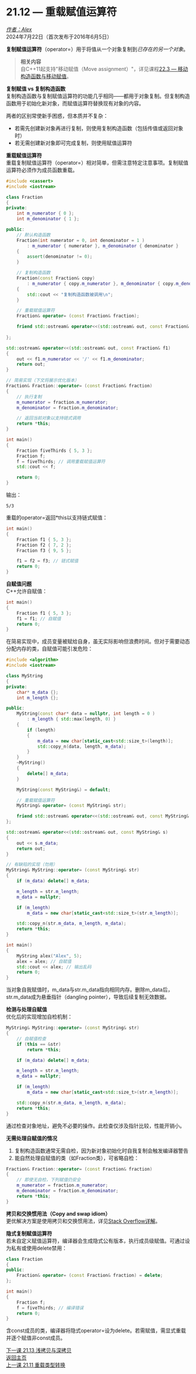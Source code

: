 21.12 — 重载赋值运算符  
============================================

[*作者：Alex*](https://www.learncpp.com/author/Alex/ "查看 Alex 的所有文章")  
2024年7月22日（首次发布于2016年6月5日）  

**复制赋值运算符**（operator=）用于将值从一个对象复制到*已存在的另一个对象*。  

> **相关内容**  
> 自C++11起支持"移动赋值（Move assignment）"，详见课程[22.3 — 移动构造函数与移动赋值](Chapter-22/lesson22.3-move-constructors-and-move-assignment.md)。  

**复制赋值 vs 复制构造函数**  
复制构造函数与复制赋值运算符的功能几乎相同——都用于对象复制。但复制构造函数用于初始化新对象，而赋值运算符替换现有对象的内容。  

两者的区别常使新手困惑，但本质并不复杂：  
* 若需先创建新对象再进行复制，则使用复制构造函数（包括传值或返回对象时）  
* 若无需创建新对象即可完成复制，则使用赋值运算符  

**重载赋值运算符**  
重载复制赋值运算符（operator=）相对简单，但需注意特定注意事项。复制赋值运算符必须作为成员函数重载。  

```cpp
#include <cassert>
#include <iostream>

class Fraction
{
private:
	int m_numerator { 0 };
	int m_denominator { 1 };

public:
	// 默认构造函数
	Fraction(int numerator = 0, int denominator = 1 )
		: m_numerator { numerator }, m_denominator { denominator }
	{
		assert(denominator != 0);
	}

	// 复制构造函数
	Fraction(const Fraction& copy)
		: m_numerator { copy.m_numerator }, m_denominator { copy.m_denominator }
	{
		std::cout << "复制构造函数被调用\n";
	}

	// 重载赋值运算符
	Fraction& operator= (const Fraction& fraction);

	friend std::ostream& operator<<(std::ostream& out, const Fraction& f1);
        
};

std::ostream& operator<<(std::ostream& out, const Fraction& f1)
{
	out << f1.m_numerator << '/' << f1.m_denominator;
	return out;
}

// 简易实现（下文将展示优化版本）
Fraction& Fraction::operator= (const Fraction& fraction)
{
    // 执行复制
    m_numerator = fraction.m_numerator;
    m_denominator = fraction.m_denominator;

    // 返回当前对象以支持链式调用
    return *this;
}

int main()
{
    Fraction fiveThirds { 5, 3 };
    Fraction f;
    f = fiveThirds; // 调用重载赋值运算符
    std::cout << f;

    return 0;
}
```  
输出：  
```
5/3
```  

重载的operator=返回\*this以支持链式赋值：  
```cpp
int main()
{
    Fraction f1 { 5, 3 };
    Fraction f2 { 7, 2 };
    Fraction f3 { 9, 5 };

    f1 = f2 = f3; // 链式赋值
    return 0;
}
```  

**自赋值问题**  
C++允许自赋值：  
```cpp
int main()
{
    Fraction f1 { 5, 3 };
    f1 = f1; // 自赋值
    return 0;
}
```  
在简易实现中，成员变量被赋给自身，虽无实际影响但浪费时间。但对于需要动态分配内存的类，自赋值可能引发危险：  

```cpp
#include <algorithm> 
#include <iostream>

class MyString
{
private:
	char* m_data {};
	int m_length {};

public:
	MyString(const char* data = nullptr, int length = 0 )
		: m_length { std::max(length, 0) }
	{
		if (length)
		{
			m_data = new char[static_cast<std::size_t>(length)];
			std::copy_n(data, length, m_data);
		}
	}
	~MyString()
	{
		delete[] m_data;
	}

	MyString(const MyString&) = default;

	// 重载赋值运算符
	MyString& operator= (const MyString& str);

	friend std::ostream& operator<<(std::ostream& out, const MyString& s);
};

std::ostream& operator<<(std::ostream& out, const MyString& s)
{
	out << s.m_data;
	return out;
}

// 有缺陷的实现（勿用）
MyString& MyString::operator= (const MyString& str)
{
	if (m_data) delete[] m_data;

	m_length = str.m_length;
	m_data = nullptr;

	if (m_length)
		m_data = new char[static_cast<std::size_t>(str.m_length)];

	std::copy_n(str.m_data, m_length, m_data);
	return *this;
}

int main()
{
	MyString alex("Alex", 5); 
	alex = alex; // 自赋值
	std::cout << alex; // 输出乱码
	return 0;
}
```  
当对象自我赋值时，m_data与str.m_data指向相同内存。删除m_data后，str.m_data成为悬垂指针（dangling pointer），导致后续复制无效数据。  

**检测与处理自赋值**  
优化后的实现增加自检机制：  
```cpp
MyString& MyString::operator= (const MyString& str)
{
	// 自赋值检查
	if (this == &str)
		return *this;

	if (m_data) delete[] m_data;

	m_length = str.m_length;
	m_data = nullptr;

	if (m_length)
		m_data = new char[static_cast<std::size_t>(str.m_length)];

	std::copy_n(str.m_data, m_length, m_data);
	return *this;
}
```  
通过检查对象地址，避免不必要的操作。此检查仅涉及指针比较，性能开销小。  

**无需处理自赋值的情况**  
1. 复制构造函数通常无需自检，因为新对象初始化时自我复制会触发编译器警告  
2. 能自然处理自赋值的类（如Fraction类），可省略自检：  
```cpp
Fraction& Fraction::operator= (const Fraction& fraction)
{
    // 即使无自检，下列赋值仍安全
    m_numerator = fraction.m_numerator; 
    m_denominator = fraction.m_denominator; 
    return *this;
}
```  

**拷贝和交换惯用法（Copy and swap idiom）**  
更优解决方案是使用拷贝和交换惯用法，详见[Stack Overflow详解](https://stackoverflow.com/questions/3279543/what-is-the-copy-and-swap-idiom)。  

**隐式复制赋值运算符**  
若未自定义赋值运算符，编译器会生成隐式公有版本，执行成员级赋值。可通过设为私有或使用delete禁用：  
```cpp
class Fraction
{
public:
	Fraction& operator= (const Fraction& fraction) = delete;
};

int main()
{
    Fraction f;
    f = fiveThirds; // 编译错误
    return 0;
}
```  
含const成员的类，编译器将隐式operator=设为delete。若需赋值，需显式重载并逐个赋值非const成员。  

[下一课 21.13 浅拷贝与深拷贝](Chapter-21/lesson21.13-shallow-vs-deep-copying.md)  
[返回主页](/)  
[上一课 21.11 重载类型转换](Chapter-21/lesson21.11-overloading-typecasts.md)